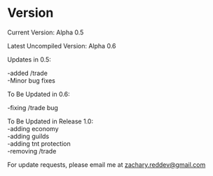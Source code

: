 Version
=======
Current Version: Alpha 0.5

Latest Uncompiled Version: Alpha 0.6

Updates in 0.5:

-added /trade<br>
-Minor bug fixes

To Be Updated in 0.6:

-fixing /trade bug

To Be Updated in Release 1.0:<br>
-adding economy<br>
-adding guilds<br>
-adding tnt protection<br>
-removing /trade

For update requests, please email me at zachary.reddev@gmail.com
